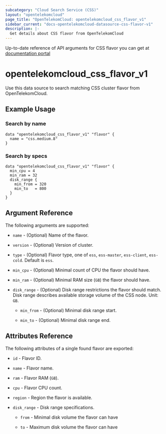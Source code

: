 ```yaml
---
subcategory: "Cloud Search Service (CSS)"
layout: "opentelekomcloud"
page_title: "OpenTelekomCloud: opentelekomcloud_css_flavor_v1"
sidebar_current: "docs-opentelekomcloud-datasource-css-flavor-v1"
description: |-
  Get details about CSS flavor from OpenTelekomCloud
---
```


Up-to-date reference of API arguments for CSS flavor you can get at
[documentation portal](https://docs.otc.t-systems.com/cloud-search-service/api-ref/cluster_management_apis/obtaining_the_list_of_instance_flavors.html#listflavors)

# opentelekomcloud_css_flavor_v1

Use this data source to search matching CSS cluster flavor from OpenTelekomCloud.

## Example Usage

### Search by name

```hcl
data "opentelekomcloud_css_flavor_v1" "flavor" {
  name = "css.medium.8"
}
```

### Search by specs

```hcl
data "opentelekomcloud_css_flavor_v1" "flavor" {
  min_cpu = 4
  min_ram = 32
  disk_range {
    min_from = 320
    min_to   = 800
  }
}
```

## Argument Reference

The following arguments are supported:

* `name` - (Optional) Name of the flavor.

* `version` - (Optional) Version of cluster.

* `type` - (Optional) Flavor type, one of `ess`, `ess-master`, `ess-client`, `ess-cold`. Default is `ess`.

* `min_cpu` - (Optional) Minimal count of CPU the flavor should have.

* `min_ram` - (Optional) Minimal RAM size (`GB`) the flavor should have.

* `disk_range` - (Optional) Disk range restrictions the flavor should match. Disk range describes available storage
  volume of the CSS node. Unit: `GB`.

  * `min_from` - (Optional) Minimal disk range start.

  * `min_to` - (Optional) Minimal disk range end.

## Attributes Reference

The following attributes of a single found flavor are exported:

* `id` - Flavor ID.

* `name` - Flavor name.

* `ram` - Flavor RAM (`GB`).

* `cpu` - Flavor CPU count.

* `region` - Region the flavor is available.

* `disk_range` - Disk range specifications.

  * `from` - Minimal disk volume the flavor can have

  * `to` - Maximum disk volume the flavor can have
